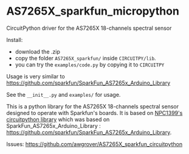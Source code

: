 # AS7265X_sparkfun_micropython
CircuitPython driver for the AS7265X 18-channels spectral sensor

Install: 
* download the .zip
* copy the folder `AS7265X_sparkfun/` inside `CIRCUITPY/lib`.
* you can try the `examples/code.py` by copying it to `CIRCUITPY`

Usage is very similar to https://github.com/sparkfun/SparkFun_AS7265x_Arduino_Library

See the `__init__.py` and `examples/` for usage.

This is a python library for the AS7265X 18-channels spectral sensor designed to operate with Sparkfun's boards. It is based on 
[NPC1399's circuitpython library](https://github.com/NPC1399/AS7265X_sparkfun_micropython) which was based on
SparkFun_AS7265x_Arduino_Library : https://github.com/sparkfun/SparkFun_AS7265x_Arduino_Library.

Issues: https://github.com/awgrover/AS7265X_sparkfun_circuitpython

